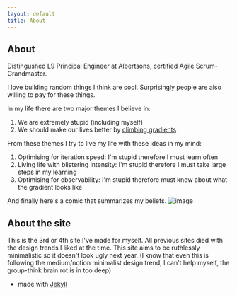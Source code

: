 ```yaml
---
layout: default
title: About
---
```


## About
Distingushed L9 Principal Engineer at Albertsons, certified Agile Scrum-Grandmaster.

I love building random things I think are cool. Surprisingly people are also willing to pay for these things.

In my life there are two major themes I believe in:
1. We are extremely stupid (including myself)
2. We should make our lives better by [climbing gradients](https://en.wikipedia.org/wiki/Gradient_descent)

From these themes I try to live my life with these ideas in my mind:
1. Optimising for iteration speed: I'm stupid therefore I must learn often
2. Living life with blistering intensity: I'm stupid therefore I must take large steps in my learning
3. Optimising for observability: I'm stupid therefore must know about what the gradient looks like

And finally here's a comic that summarizes my beliefs.
![image](https://preview.redd.it/jrb4e1wr9ll31.png?width=640&crop=smart&auto=webp&s=1436f4821e9d8023e0e514e56196358c4ed45736)

## About the site
This is the 3rd or 4th site I've made for myself. 
All previous sites died with the design trends I liked at the time.
This site aims to be ruthlessly minimalistic so it doesn't look ugly next year. (I know that even this is following the medium/notion minimalist design trend, I can't help myself, the group-think brain rot is in too deep)
- made with [Jekyll](https://jekyllrb.com/)